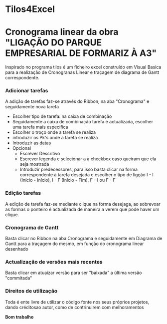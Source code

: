 # Tilos4Excel

# Cronograma linear da obra "LIGAÇÃO DO PARQUE EMPRESARIAL DE FORMARIZ À A3"

Inspirado no programa tilos é um ficheiro excel construído em Visual Basica para a realização de Cronogranas Linear e traçagem de diagrama de Gantt correspondente.


### Adicionar tarefas

A adição de tarefas faz-se através do Ribbon, na aba "Cronograma" e seguidamente nova tarefa
 - Escolher tipo de tarefa: na caixa de combinação
 - Seguidamente a caixa de combinação tarefa é actualizada, escolher uma tarefa mais específica
 - Escolher o troço onde a tarefa se realiza
 - introduzir os Pk's onde a tarefa se realiza
 - Introduzir as datas
 - Opcional
    - Escrever Descritivo
    - Escrever legenda e selecionar a a checkbox caso queiram que ela seja mostrada
    - Introduzir predecessores, para isso basta clicar na forma correspondente à tarefa desejada e escolher o tipo de ligção I - I (Início - Início), I - F (Início - Fim), F - I ou F - F

### Edição tarefas

A edição de tarefa faz-se mediante clique na forma desejaga, ao sobrevoar as formas o ponteiro é actualizada de maneira a verem que pode haver um clique.


### Cronograma de Gantt

Basta clicar no Ribbon na aba Cronograma e seguidamente em Diagrama de Gantt para a traçagem do mesmo, em função do cronograma linear desenhado

### Actualização de versões mais recentes

Basta clicar em atuaizar versão para ser "baixada" a última versão "commitada"

### Direitos de utilização
Toda é ente livre de utilizar o código fonte nos seus próprios projetos, dando créditosao autor, como de contrinuirem com melhoramentos

**Bom trabalho**


